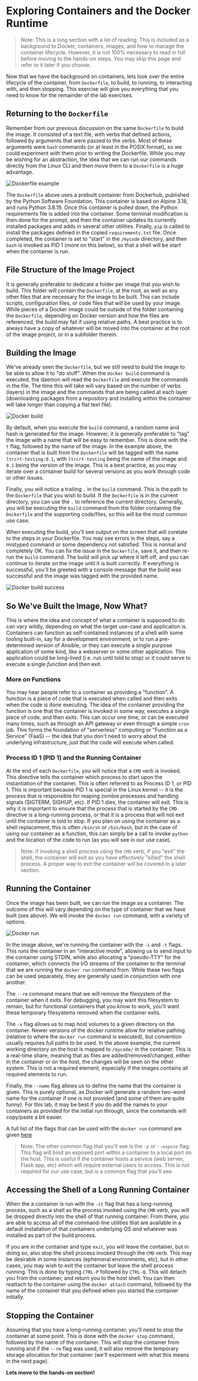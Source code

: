 # Exploring Containers and the Docker Runtime

> Note: This is a long section with a lot of reading. This is included as a background to Docker, containers, images, and how to manage the container lifecycle.  However, it is not 100% necessary to read in full before moving to the hands-on steps.  You may skip this page and refer to it later if you choose.

Now that we have the background on containers, lets look over the entire lifecycle of the container, from `Dockerfile`, to build, to running, to interacting with, and then stopping.  This exercise will give you everything that you need to know for the remainder of the lab exercises.

## Returning to the `Dockerfile`

Remember from our previous discussion on the same `Dockerfile` to build the image.  It consisted of a text file, with verbs that defined actions, followed by arguments that were passed to the verbs.  Most of these arguments were `bash` commands (or at least in the POSIX format), so we could experiment with them prior to writing the Dockerfile.  While you may be wishing for an abstraction, the idea that we can run our commands directly from the Linux CLI and then move them to a `Dockerfile` is a huge advantage.

![Dockerfile example](./images/Picture3.png)

The `Dockerfile` above uses a prebuilt container from Dockerhub, published by the Python Software Foundation.  This container is based on Alpine 3.18, and runs Python 3.8.19.  Once this container is pulled down, the Python requirements file is added into the container.  Some terminal modification is then done for the prompt, and then the container updates its currently installed packages and adds in several other utilities.  Finally, `pip` is called to install the packages defined in the copied `requirements.txt` file.  Once completed, the container is set to "start" in the `/mycode` directory, and then `bash` is invoked as PID 1 (more on this below), so that a shell will be start when the container is run. 

## File Structure of the Image Project

It is generally preferable to dedicate a folder per image that you wish to build.  This folder will contain the `Dockerfile`, at the root, as well as any other files that are necessary for the image to be built.  This can include scripts, configuration files, or code files that will be used by your image.  While pieces of a Docker image could be outside of the folder containing the `Dockerfile`, depending on Docker version and how the files are referenced, the build may fail if using relative paths.  A best practice is to always have a copy of whatever will be moved into the container at the root of the image project, or in a subfolder therein.

## Building the Image

We've already seen the `Dockerfile`, but we still need to build the image to be able to allow it to "do stuff".  When the `docker build` command is executed, the daemon will read the `Dockerfile` and execute the commands in the file.  The time this will take will vary based on the number of verbs (layers) in the image and the commands that are being called at each layer (downloading packages from a repository and installing within the container will take longer than copying a flat text file).

![Docker build](./images/Picture4.png)

By default, when you execute the `build` command, a random name and hash is generated for the image.  However, it is generally preferable to "tag" the image with a name that will be easy to remember.  This is done with the `-t` flag, followed by the name of the image.  In the example above, the container that is built from the `Dockerfile` will be tagged with the name `ltrcrt-testing:0.1`, with `ltrcrt-testing` being the name of the image and `0.1` being the version of the image.  This is a best practice, as you may iterate over a container build for several versions as you work through code or other issues.

Finally, you will notice a trailing `.` in the `build` command.  This is the path to the `Dockerfile` that you wish to build.  If the `Dockerfile` is in the current directory, you can use the `.` to reference the current directory.  Generally, you will be executing the `build` command from the folder containing the `Dockerfile` and the supporting code/files, so this will be the most common use case.

When executing the build, you'll see output on the screen that will corelate to the steps in your Dockerfile.  You may see errors in the steps, say a mistyped command or some dependency not satisfied.  This is normal and completely OK.  You can fix the issue in the `Dockerfile`, save it, and then re-run the `build` command.  The build will pick up where it left off, and you can continue to iterate on the image until it is built correctly.  If everything is successful, you'll be greeted with a console message that the build was successful and the image was tagged with the provided name.

![Docker build success](./images/build.gif)

## So We've Built the Image, Now What?

This is where the idea and concept of what a container is supposed to do can vary wildly, depending on what the target use-case and application is.  Containers can function as self-contained instances of a shell with some tooling built-in, say for a development environment, or to run a pre-determined version of Ansible, or they can execute a single purpose application of some kind, like a webserver or some other application.  This application could be long-lived (i.e. run until told to stop) or it could serve to execute a single *function* and then exit.

### More on Functions

You may hear people refer to a container as providing a "function".  A function is a piece of code that is executed when called and then exits when the code is done executing.  The idea of the container providing the function is one that the container is invoked in some way, executes a single piece of code, and then exits.  This can occur one time, or can be executed many times, such as through an API gateway or even through a simple `cron` job.  This forms the foundation of "serverless" computing or "Function as a Service" (FaaS) -- the idea that you don't need to worry about the underlying infrastructure, just that the code will execute when called.

### Process ID 1 (PID 1) and the Running Container

At the end of each `Dockerfile`, you will notice that a `CMD` verb is invoked.  This directive tells the container which process to start upon the instantiation of the container.  This is often referred to as Process ID 1, or PID 1.  This is important because PID 1 is special in the Linux kernel -- it is the process that is responsible for reaping zombie processes and handling signals (SIGTERM, SIGHUP, etc).  If PID 1 dies, the container will exit.  This is why it is important to ensure that the process that is started by the `CMD` directive is a long-running process, or that it is a process that will not exit until the container is told to stop.  If you plan on using the container as a shell replacement, this is often `/bin/sh` or `/bin/bash`, but in the case of using our container as a function, this can simply be a call to invoke `python` and the location of the code to run (as you will see in our use case).

> Note: if invoking a shell process using the `CMD` verb, if you "exit" the shell, the container will exit as you have effectively "killed" the shell process.  A proper way to exit the container will be covered in a later section.

## Running the Container

Once the image has been built, we can run the image as a container.  The outcome of this will vary depending on the type of container that we have built (see above).  We will invoke the `docker run` command, with a variety of options.

![Docker run](./images/Picture7.png)

In the image above, we're running the container with the `-i` and `-t` flags.  This runs the container in an "interactive mode", allowing us to send input to the container using STDIN, while also allocating a "pseudo-TTY" for the container, which connects the I/O streams of the container to the terminal that we are running the `docker run` command from.  While these two flags can be used separately, they are generally used in conjunction with one another.

The `--rm` command means that we will remove the filesystem of the container when it exits.  For debugging, you may want this filesystem to remain, but for functional containers that you know to work, you'll want these temporary filesystems removed when the container exits.

The `-v` flag allows us to map host volumes to a given directory on the container.  Newer versions of the docker runtime allow for relative pathing (relative to where the `docker run` command is executed), but convention usually requires full paths to be used.  In the above example, the current working directory on the host is mapped to `/mycode/` in the container.  This is a real-time share, meaning that as files are added/removed/changed, either in the container or on the host, the changes will be seen on the other system.  This is not a required element, especially if the images contains all required elements to run.

Finally, the `--name` flag allows us to define the name that the container is given.  This is purely optional, as Docker will generate a random two-word name for the container if one is not provided (and some of them are quite funny).  For this lab, it may be best if you do add the names to your containers as provided for the initial run through, since the commands will copy/paste a bit easier.

A full list of the flags that can be used with the `docker run` command are given [here](https://docs.docker.com/reference/cli/docker/container/run/)

> Note: The other common flag that you'll see is the `-p` or `--expose` flag.  This flag will bind an exposed port within a container to a local port on the host.  This is useful if the container hosts a service (web server, Flask app, etc) which will require external users to access.  This is not required for our use case, but is a common flag that you'll see.

## Accessing the Shell of a Long Running Container

When the a container is run with the `-it` flag that has a long-running process, such as a shell as the process invoked using the `CMD` verb, you will be dropped directly into the shell of that running container.  From there, you are able to access all of the command-line utilities that are available in a default installation of that containers underlying OS *and* whatever was installed as part of the build process.  

If you are in the container and type `exit`, you will leave the container, but in doing so, also stop the shell process invoked through the `CMD` verb.  This may be desirable in some instances (ephemeral environments, etc), but in other cases, you may wish to exit the container but leave the shell process running.  This is done by typing `CTRL-P` followed by `CTRL-Q`.  This will detach you from the container, and return you to the host shell.  You can then reattach to the container using the `docker attach` command, followed by the name of the container that you defined when you started the container initially.

## Stopping the Container

Assuming that you have a long-running container, you'll need to stop the container at some point.  This is done with the `docker stop` command, followed by the name of the container.  This will stop the container from running and if the `--rm` flag was used, it will also remove the temporary storage allocation for that container (we'll experiment with what this means in the next page).

**Lets move to the hands-on section!**